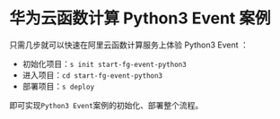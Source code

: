 # 华为云函数计算 Python3 Event 案例

只需几步就可以快速在阿里云函数计算服务上体验 Python3 Event ：

- 初始化项目：`s init start-fg-event-python3`
- 进入项目：`cd start-fg-event-python3`
- 部署项目：`s deploy`

即可实现`Python3 Event`案例的初始化、部署整个流程。
